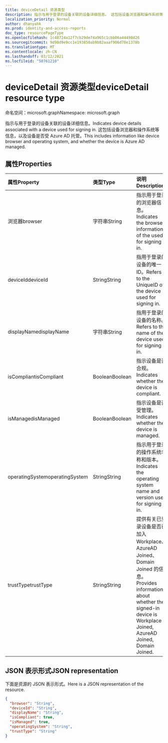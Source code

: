 ```yaml
---
title: deviceDetail 资源类型
description: 指示与用于登录的设备关联的设备详细信息。 这包括设备浏览器和操作系统等信息，以及设备是否受 Azure AD 托管。
localization_priority: Normal
author: dhanyahk
ms.prod: identity-and-access-reports
doc_type: resourcePageType
ms.openlocfilehash: 1c48724a12f7cb29de74a965c1cbb06a44498d26
ms.sourcegitcommit: 9d98d9e9cc1e193850ab9b82aaaf906d70e1378b
ms.translationtype: MT
ms.contentlocale: zh-CN
ms.lasthandoff: 03/12/2021
ms.locfileid: "50761210"
---
```

# <a name="devicedetail-resource-type"></a><span data-ttu-id="22a89-104">deviceDetail 资源类型</span><span class="sxs-lookup"><span data-stu-id="22a89-104">deviceDetail resource type</span></span>

<span data-ttu-id="22a89-105">命名空间：microsoft.graph</span><span class="sxs-lookup"><span data-stu-id="22a89-105">Namespace: microsoft.graph</span></span>

<span data-ttu-id="22a89-106">指示与用于登录的设备关联的设备详细信息。</span><span class="sxs-lookup"><span data-stu-id="22a89-106">Indicates device details associated with a device used for signing in.</span></span> <span data-ttu-id="22a89-107">这包括设备浏览器和操作系统等信息，以及设备是否受 Azure AD 托管。</span><span class="sxs-lookup"><span data-stu-id="22a89-107">This includes information like device browser and  operating system, and whether the device is Azure AD managed.</span></span>

## <a name="properties"></a><span data-ttu-id="22a89-108">属性</span><span class="sxs-lookup"><span data-stu-id="22a89-108">Properties</span></span>

| <span data-ttu-id="22a89-109">属性</span><span class="sxs-lookup"><span data-stu-id="22a89-109">Property</span></span>     | <span data-ttu-id="22a89-110">类型</span><span class="sxs-lookup"><span data-stu-id="22a89-110">Type</span></span>   |<span data-ttu-id="22a89-111">说明</span><span class="sxs-lookup"><span data-stu-id="22a89-111">Description</span></span>|
|:---------------|:--------|:----------|
|<span data-ttu-id="22a89-112">浏览器</span><span class="sxs-lookup"><span data-stu-id="22a89-112">browser</span></span>|<span data-ttu-id="22a89-113">字符串</span><span class="sxs-lookup"><span data-stu-id="22a89-113">String</span></span>|<span data-ttu-id="22a89-114">指示用于登录的浏览器信息。</span><span class="sxs-lookup"><span data-stu-id="22a89-114">Indicates the browser information of the used for signing in.</span></span>|
|<span data-ttu-id="22a89-115">deviceId</span><span class="sxs-lookup"><span data-stu-id="22a89-115">deviceId</span></span>|<span data-ttu-id="22a89-116">String</span><span class="sxs-lookup"><span data-stu-id="22a89-116">String</span></span>|<span data-ttu-id="22a89-117">指用于登录的设备的唯一 ID。</span><span class="sxs-lookup"><span data-stu-id="22a89-117">Refers to the UniqueID of the device used for signing in.</span></span>|
|<span data-ttu-id="22a89-118">displayName</span><span class="sxs-lookup"><span data-stu-id="22a89-118">displayName</span></span>|<span data-ttu-id="22a89-119">字符串</span><span class="sxs-lookup"><span data-stu-id="22a89-119">String</span></span>|<span data-ttu-id="22a89-120">指用于登录的设备的名称。</span><span class="sxs-lookup"><span data-stu-id="22a89-120">Refers to the name of the device used for signing in.</span></span>|
|<span data-ttu-id="22a89-121">isCompliant</span><span class="sxs-lookup"><span data-stu-id="22a89-121">isCompliant</span></span>|<span data-ttu-id="22a89-122">Boolean</span><span class="sxs-lookup"><span data-stu-id="22a89-122">Boolean</span></span>|<span data-ttu-id="22a89-123">指示设备是否合规。</span><span class="sxs-lookup"><span data-stu-id="22a89-123">Indicates whether the device is compliant.</span></span>|
|<span data-ttu-id="22a89-124">isManaged</span><span class="sxs-lookup"><span data-stu-id="22a89-124">isManaged</span></span>|<span data-ttu-id="22a89-125">Boolean</span><span class="sxs-lookup"><span data-stu-id="22a89-125">Boolean</span></span>|<span data-ttu-id="22a89-126">指示设备是否受管理。</span><span class="sxs-lookup"><span data-stu-id="22a89-126">Indicates whether the device is managed.</span></span>|
|<span data-ttu-id="22a89-127">operatingSystem</span><span class="sxs-lookup"><span data-stu-id="22a89-127">operatingSystem</span></span>|<span data-ttu-id="22a89-128">String</span><span class="sxs-lookup"><span data-stu-id="22a89-128">String</span></span>|<span data-ttu-id="22a89-129">指示用于登录的操作系统名称和版本。</span><span class="sxs-lookup"><span data-stu-id="22a89-129">Indicates the operating system name and version used for signing in.</span></span>|
|<span data-ttu-id="22a89-130">trustType</span><span class="sxs-lookup"><span data-stu-id="22a89-130">trustType</span></span>|<span data-ttu-id="22a89-131">String</span><span class="sxs-lookup"><span data-stu-id="22a89-131">String</span></span>|<span data-ttu-id="22a89-132">提供有关已登录设备是否已加入 Workplace、AzureAD Joined、Domain Joined 的信息。</span><span class="sxs-lookup"><span data-stu-id="22a89-132">Provides information about whether the signed-in device is Workplace Joined, AzureAD Joined, Domain Joined.</span></span> |

## <a name="json-representation"></a><span data-ttu-id="22a89-133">JSON 表示形式</span><span class="sxs-lookup"><span data-stu-id="22a89-133">JSON representation</span></span>

<span data-ttu-id="22a89-134">下面是资源的 JSON 表示形式。</span><span class="sxs-lookup"><span data-stu-id="22a89-134">Here is a JSON representation of the resource.</span></span>

<!-- {
  "blockType": "resource",
  "optionalProperties": [

  ],
  "@odata.type": "microsoft.graph.deviceDetail"
}-->

```json
{
  "browser": "String",
  "deviceId": "String",
  "displayName": "String",
  "isCompliant": true,
  "isManaged": true,
  "operatingSystem": "String",
  "trustType": "String"
}
```

<!-- uuid: 8fcb5dbc-d5aa-4681-8e31-b001d5168d79
2015-10-25 14:57:30 UTC -->
<!-- {
  "type": "#page.annotation",
  "description": "deviceDetail resource",
  "keywords": "",
  "section": "documentation",
  "tocPath": ""
}-->

